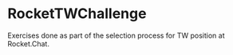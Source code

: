 # RocketTWChallenge

Exercises done as part of the selection process for TW position at Rocket.Chat.
